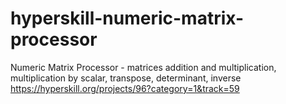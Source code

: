 # hyperskill-numeric-matrix-processor
Numeric Matrix Processor - matrices addition and multiplication, multiplication by scalar, transpose, determinant, inverse
https://hyperskill.org/projects/96?category=1&track=59
